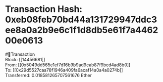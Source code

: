 
Transaction Hash: 0xeb08feb70bd44a131729947ddc3ee8a0a2b9e6c1f1d8db5e61f7a446200e0613
====================================================================================
  
#💸Transaction  
Block: [[14456681]]  
From: [[0x5049dd565e1ef7d16b9b9ad9cab87f9bcd4ad8b0]]  
To: [[0x29d5527caa78f1946a409fa6acaf14a0a4a0274b]]  
Transferred: 0.018581265707561676 Ether
